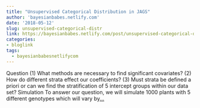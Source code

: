 ```yaml
---
title: "Unsupervised Categorical Distribution in JAGS"
author: 'bayesianbabes.netlify.com'
date: '2018-05-12'
slug: unsupervised-categorical-distr
link: https://bayesianbabes.netlify.com/post/unsupervised-categorical-distribution-in-jags/
categories:
- bloglink
tags:
  - bayesianbabesnetlifycom
---
```


Question (1) What methods are necessary to find significant covariates? (2) How do different strata effect our coefficients? (3) Must strata be defined a priori or can we find the stratification of 5 intercept groups within our data set? Simulation To answer our question, we will simulate 1000 plants with 5 different genotypes which will vary by[... <i class="fas fa-external-link-alt"></i>](https://bayesianbabes.netlify.com/post/unsupervised-categorical-distribution-in-jags/)

